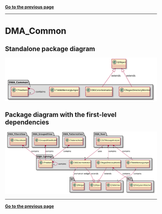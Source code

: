 [**Go to the previous page**](../../../../md/dev_docs/dev_docs.md)

----

# DMA_Common

## Standalone package diagram

![Class diagram with dependencies](../../../../md/dev_docs/puml/DMA_Common_standalone.svg)

## Package diagram with the first-level dependencies

![Class diagram with dependencies](../../../../md/dev_docs/puml/DMA_Common.svg)

----

[**Go to the previous page**](../../../../md/dev_docs/dev_docs.md)